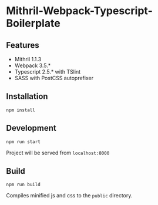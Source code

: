 # Mithril-Webpack-Typescript-Boilerplate

## Features
- Mithril 1.1.3
- Webpack 3.5.*
- Typescript 2.5.* with TSlint
- SASS with PostCSS autoprefixer

## Installation

```npm install```

## Development

```npm run start```

Project will be served from `localhost:8000`

## Build

```npm run build```

Compiles minified js and css to the `public` directory.